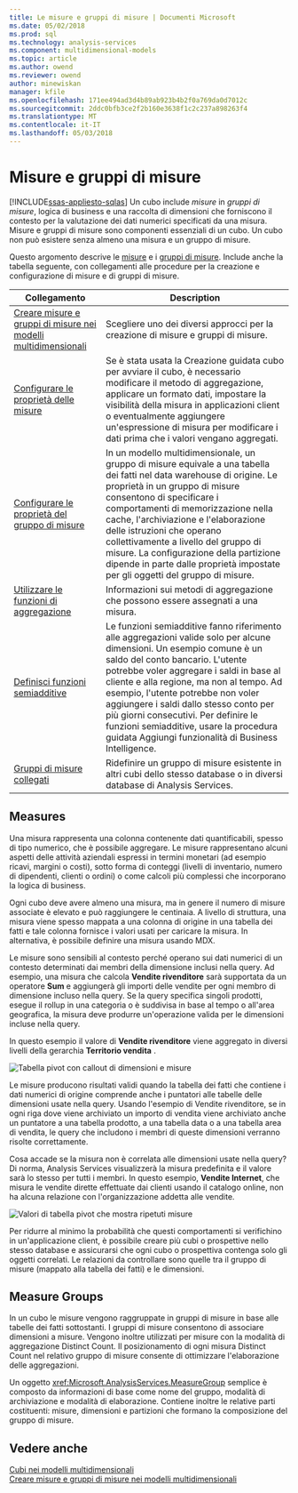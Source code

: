 ```yaml
---
title: Le misure e gruppi di misure | Documenti Microsoft
ms.date: 05/02/2018
ms.prod: sql
ms.technology: analysis-services
ms.component: multidimensional-models
ms.topic: article
ms.author: owend
ms.reviewer: owend
author: minewiskan
manager: kfile
ms.openlocfilehash: 171ee494ad3d4b89ab923b4b2f0a769da0d7012c
ms.sourcegitcommit: 2ddc0bfb3ce2f2b160e3638f1c2c237a898263f4
ms.translationtype: MT
ms.contentlocale: it-IT
ms.lasthandoff: 05/03/2018
---
```

# <a name="measures-and-measure-groups"></a>Misure e gruppi di misure
[!INCLUDE[ssas-appliesto-sqlas](../../includes/ssas-appliesto-sqlas.md)]
  Un cubo include *misure* in *gruppi di misure*, logica di business e una raccolta di dimensioni che forniscono il contesto per la valutazione dei dati numerici specificati da una misura. Misure e gruppi di misure sono componenti essenziali di un cubo. Un cubo non può esistere senza almeno una misura e un gruppo di misure.  
  
 Questo argomento descrive le [misure](#bkmk_measure) e i [gruppi di misure](#bkmk_mg). Include anche la tabella seguente, con collegamenti alle procedure per la creazione e configurazione di misure e di gruppi di misure.  
  
|**Collegamento**|**Description**|  
|--------------|---------------------|  
|[Creare misure e gruppi di misure nei modelli multidimensionali](../../analysis-services/multidimensional-models/create-measures-and-measure-groups-in-multidimensional-models.md)|Scegliere uno dei diversi approcci per la creazione di misure e gruppi di misure.|  
|[Configurare le proprietà delle misure](../../analysis-services/multidimensional-models/configure-measure-properties.md)|Se è stata usata la Creazione guidata cubo per avviare il cubo, è necessario modificare il metodo di aggregazione, applicare un formato dati, impostare la visibilità della misura in applicazioni client o eventualmente aggiungere un'espressione di misura per modificare i dati prima che i valori vengano aggregati.|  
|[Configurare le proprietà del gruppo di misure](../../analysis-services/multidimensional-models/configure-measure-group-properties.md)|In un modello multidimensionale, un gruppo di misure equivale a una tabella dei fatti nel data warehouse di origine. Le proprietà in un gruppo di misure consentono di specificare i comportamenti di memorizzazione nella cache, l'archiviazione e l'elaborazione delle istruzioni che operano collettivamente a livello del gruppo di misure. La configurazione della partizione dipende in parte dalle proprietà impostate per gli oggetti del gruppo di misure.|  
|[Utilizzare le funzioni di aggregazione](../../analysis-services/multidimensional-models/use-aggregate-functions.md)|Informazioni sui metodi di aggregazione che possono essere assegnati a una misura.|  
|[Definisci funzioni semiadditive](../../analysis-services/multidimensional-models/define-semiadditive-behavior.md)|Le funzioni semiadditive fanno riferimento alle aggregazioni valide solo per alcune dimensioni. Un esempio comune è un saldo del conto bancario. L'utente potrebbe voler aggregare i saldi in base al cliente e alla regione, ma non al tempo. Ad esempio, l'utente potrebbe non voler aggiungere i saldi dallo stesso conto per più giorni consecutivi. Per definire le funzioni semiadditive, usare la procedura guidata Aggiungi funzionalità di Business Intelligence.|  
|[Gruppi di misure collegati](../../analysis-services/multidimensional-models/linked-measure-groups.md)|Ridefinire un gruppo di misure esistente in altri cubi dello stesso database o in diversi database di Analysis Services.|  
  
##  <a name="bkmk_measure"></a> Measures  
 Una misura rappresenta una colonna contenente dati quantificabili, spesso di tipo numerico, che è possibile aggregare. Le misure rappresentano alcuni aspetti delle attività aziendali espressi in termini monetari (ad esempio ricavi, margini o costi), sotto forma di conteggi (livelli di inventario, numero di dipendenti, clienti o ordini) o come calcoli più complessi che incorporano la logica di business.  
  
 Ogni cubo deve avere almeno una misura, ma in genere il numero di misure associate è elevato e può raggiungere le centinaia. A livello di struttura, una misura viene spesso mappata a una colonna di origine in una tabella dei fatti e tale colonna fornisce i valori usati per caricare la misura. In alternativa, è possibile definire una misura usando MDX.  
  
 Le misure sono sensibili al contesto perché operano sui dati numerici di un contesto determinati dai membri della dimensione inclusi nella query. Ad esempio, una misura che calcola **Vendite rivenditore** sarà supportata da un operatore **Sum** e aggiungerà gli importi delle vendite per ogni membro di dimensione incluso nella query. Se la query specifica singoli prodotti, esegue il rollup in una categoria o è suddivisa in base al tempo o all'area geografica, la misura deve produrre un'operazione valida per le dimensioni incluse nella query.  
  
 In questo esempio il valore di **Vendite rivenditore** viene aggregato in diversi livelli della gerarchia **Territorio vendita** .  
  
 ![Tabella pivot con callout di dimensioni e misure](../../analysis-services/multidimensional-models/media/ssas-keyconcepts-pivot1-measures-dimensions.png "tabella pivot con callout di dimensioni e misure")  
  
 Le misure producono risultati validi quando la tabella dei fatti che contiene i dati numerici di origine comprende anche i puntatori alle tabelle delle dimensioni usate nella query. Usando l'esempio di Vendite rivenditore, se in ogni riga dove viene archiviato un importo di vendita viene archiviato anche un puntatore a una tabella prodotto, a una tabella data o a una tabella area di vendita, le query che includono i membri di queste dimensioni verranno risolte correttamente.  
  
 Cosa accade se la misura non è correlata alle dimensioni usate nella query? Di norma, Analysis Services visualizzerà la misura predefinita e il valore sarà lo stesso per tutti i membri. In questo esempio, **Vendite Internet**, che misura le vendite dirette effettuate dai clienti usando il catalogo online, non ha alcuna relazione con l'organizzazione addetta alle vendite.  
  
 ![Valori di tabella pivot che mostra ripetuti misure](../../analysis-services/multidimensional-models/media/ssas-unrelatedmeasure.PNG "valori di tabella pivot che mostra ripetuti misure")  
  
 Per ridurre al minimo la probabilità che questi comportamenti si verifichino in un'applicazione client, è possibile creare più cubi o prospettive nello stesso database e assicurarsi che ogni cubo o prospettiva contenga solo gli oggetti correlati. Le relazioni da controllare sono quelle tra il gruppo di misure (mappato alla tabella dei fatti) e le dimensioni.  
  
##  <a name="bkmk_mg"></a> Measure Groups  
 In un cubo le misure vengono raggruppate in gruppi di misure in base alle tabelle dei fatti sottostanti. I gruppi di misure consentono di associare dimensioni a misure. Vengono inoltre utilizzati per misure con la modalità di aggregazione Distinct Count. Il posizionamento di ogni misura Distinct Count nel relativo gruppo di misure consente di ottimizzare l'elaborazione delle aggregazioni.  
  
 Un oggetto <xref:Microsoft.AnalysisServices.MeasureGroup> semplice è composto da informazioni di base come nome del gruppo, modalità di archiviazione e modalità di elaborazione. Contiene inoltre le relative parti costituenti: misure, dimensioni e partizioni che formano la composizione del gruppo di misure.  
  
## <a name="see-also"></a>Vedere anche  
 [Cubi nei modelli multidimensionali](../../analysis-services/multidimensional-models/cubes-in-multidimensional-models.md)   
 [Creare misure e gruppi di misure nei modelli multidimensionali](../../analysis-services/multidimensional-models/create-measures-and-measure-groups-in-multidimensional-models.md)  
  
  
